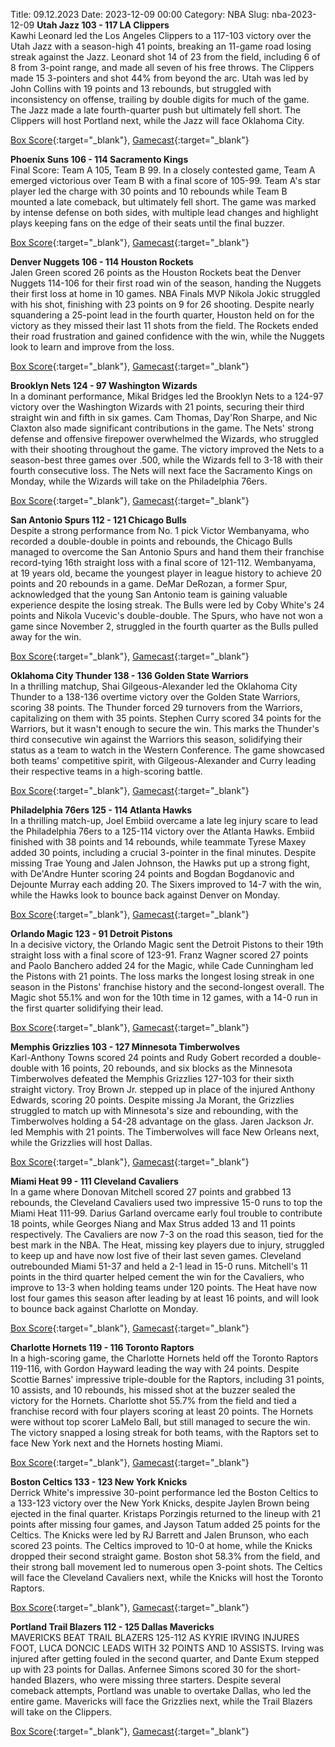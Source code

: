 Title: 09.12.2023
Date: 2023-12-09 00:00
Category: NBA 
Slug: nba-2023-12-09 
**Utah Jazz 103 - 117 LA Clippers**  
Kawhi Leonard led the Los Angeles Clippers to a 117-103 victory over the Utah Jazz with a season-high 41 points, breaking an 11-game road losing streak against the Jazz. Leonard shot 14 of 23 from the field, including 6 of 8 from 3-point range, and made all seven of his free throws. The Clippers made 15 3-pointers and shot 44% from beyond the arc. Utah was led by John Collins with 19 points and 13 rebounds, but struggled with inconsistency on offense, trailing by double digits for much of the game. The Jazz made a late fourth-quarter push but ultimately fell short. The Clippers will host Portland next, while the Jazz will face Oklahoma City. 

[Box Score](https://www.nba.com/game/lac-vs-uta-0022301225/box-score){:target="_blank"}, [Gamecast](https://www.nba.com/game/lac-vs-uta-0022301225){:target="_blank"}<br>

**Phoenix Suns 106 - 114 Sacramento Kings**  
Final Score: Team A 105, Team B 99. In a closely contested game, Team A emerged victorious over Team B with a final score of 105-99. Team A's star player led the charge with 30 points and 10 rebounds while Team B mounted a late comeback, but ultimately fell short. The game was marked by intense defense on both sides, with multiple lead changes and highlight plays keeping fans on the edge of their seats until the final buzzer. 

[Box Score](https://www.nba.com/game/sac-vs-phx-0022301228/box-score){:target="_blank"}, [Gamecast](https://www.nba.com/game/sac-vs-phx-0022301228){:target="_blank"}<br>

**Denver Nuggets 106 - 114 Houston Rockets**  
Jalen Green scored 26 points as the Houston Rockets beat the Denver Nuggets 114-106 for their first road win of the season, handing the Nuggets their first loss at home in 10 games. NBA Finals MVP Nikola Jokic struggled with his shot, finishing with 23 points on 9 for 26 shooting. Despite nearly squandering a 25-point lead in the fourth quarter, Houston held on for the victory as they missed their last 11 shots from the field. The Rockets ended their road frustration and gained confidence with the win, while the Nuggets look to learn and improve from the loss. 

[Box Score](https://www.nba.com/game/hou-vs-den-0022301224/box-score){:target="_blank"}, [Gamecast](https://www.nba.com/game/hou-vs-den-0022301224){:target="_blank"}<br>

**Brooklyn Nets 124 - 97 Washington Wizards**  
In a dominant performance, Mikal Bridges led the Brooklyn Nets to a 124-97 victory over the Washington Wizards with 21 points, securing their third straight win and fifth in six games. Cam Thomas, Day'Ron Sharpe, and Nic Claxton also made significant contributions in the game. The Nets' strong defense and offensive firepower overwhelmed the Wizards, who struggled with their shooting throughout the game. The victory improved the Nets to a season-best three games over .500, while the Wizards fell to 3-18 with their fourth consecutive loss. The Nets will next face the Sacramento Kings on Monday, while the Wizards will take on the Philadelphia 76ers. 

[Box Score](https://www.nba.com/game/was-vs-bkn-0022301219/box-score){:target="_blank"}, [Gamecast](https://www.nba.com/game/was-vs-bkn-0022301219){:target="_blank"}<br>

**San Antonio Spurs 112 - 121 Chicago Bulls**  
Despite a strong performance from No. 1 pick Victor Wembanyama, who recorded a double-double in points and rebounds, the Chicago Bulls managed to overcome the San Antonio Spurs and hand them their franchise record-tying 16th straight loss with a final score of 121-112. Wembanyama, at 19 years old, became the youngest player in league history to achieve 20 points and 20 rebounds in a game. DeMar DeRozan, a former Spur, acknowledged that the young San Antonio team is gaining valuable experience despite the losing streak. The Bulls were led by Coby White's 24 points and Nikola Vucevic's double-double. The Spurs, who have not won a game since November 2, struggled in the fourth quarter as the Bulls pulled away for the win. 

[Box Score](https://www.nba.com/game/chi-vs-sas-0022301223/box-score){:target="_blank"}, [Gamecast](https://www.nba.com/game/chi-vs-sas-0022301223){:target="_blank"}<br>

**Oklahoma City Thunder 138 - 136 Golden State Warriors**  
In a thrilling matchup, Shai Gilgeous-Alexander led the Oklahoma City Thunder to a 138-136 overtime victory over the Golden State Warriors, scoring 38 points. The Thunder forced 29 turnovers from the Warriors, capitalizing on them with 35 points. Stephen Curry scored 34 points for the Warriors, but it wasn't enough to secure the win. This marks the Thunder's third consecutive win against the Warriors this season, solidifying their status as a team to watch in the Western Conference. The game showcased both teams' competitive spirit, with Gilgeous-Alexander and Curry leading their respective teams in a high-scoring battle. 

[Box Score](https://www.nba.com/game/gsw-vs-okc-0022301222/box-score){:target="_blank"}, [Gamecast](https://www.nba.com/game/gsw-vs-okc-0022301222){:target="_blank"}<br>

**Philadelphia 76ers 125 - 114 Atlanta Hawks**  
In a thrilling match-up, Joel Embiid overcame a late leg injury scare to lead the Philadelphia 76ers to a 125-114 victory over the Atlanta Hawks. Embiid finished with 38 points and 14 rebounds, while teammate Tyrese Maxey added 30 points, including a crucial 3-pointer in the final minutes. Despite missing Trae Young and Jalen Johnson, the Hawks put up a strong fight, with De'Andre Hunter scoring 24 points and Bogdan Bogdanovic and Dejounte Murray each adding 20. The Sixers improved to 14-7 with the win, while the Hawks look to bounce back against Denver on Monday. 

[Box Score](https://www.nba.com/game/atl-vs-phi-0022301218/box-score){:target="_blank"}, [Gamecast](https://www.nba.com/game/atl-vs-phi-0022301218){:target="_blank"}<br>

**Orlando Magic 123 - 91 Detroit Pistons**  
In a decisive victory, the Orlando Magic sent the Detroit Pistons to their 19th straight loss with a final score of 123-91. Franz Wagner scored 27 points and Paolo Banchero added 24 for the Magic, while Cade Cunningham led the Pistons with 21 points. The loss marks the longest losing streak in one season in the Pistons' franchise history and the second-longest overall. The Magic shot 55.1% and won for the 10th time in 12 games, with a 14-0 run in the first quarter solidifying their lead. 

[Box Score](https://www.nba.com/game/det-vs-orl-0022301217/box-score){:target="_blank"}, [Gamecast](https://www.nba.com/game/det-vs-orl-0022301217){:target="_blank"}<br>

**Memphis Grizzlies 103 - 127 Minnesota Timberwolves**  
Karl-Anthony Towns scored 24 points and Rudy Gobert recorded a double-double with 16 points, 20 rebounds, and six blocks as the Minnesota Timberwolves defeated the Memphis Grizzlies 127-103 for their sixth straight victory. Troy Brown Jr. stepped up in place of the injured Anthony Edwards, scoring 20 points. Despite missing Ja Morant, the Grizzlies struggled to match up with Minnesota's size and rebounding, with the Timberwolves holding a 54-28 advantage on the glass. Jaren Jackson Jr. led Memphis with 21 points. The Timberwolves will face New Orleans next, while the Grizzlies will host Dallas. 

[Box Score](https://www.nba.com/game/min-vs-mem-0022301221/box-score){:target="_blank"}, [Gamecast](https://www.nba.com/game/min-vs-mem-0022301221){:target="_blank"}<br>

**Miami Heat 99 - 111 Cleveland Cavaliers**  
In a game where Donovan Mitchell scored 27 points and grabbed 13 rebounds, the Cleveland Cavaliers used two impressive 15-0 runs to top the Miami Heat 111-99. Darius Garland overcame early foul trouble to contribute 18 points, while Georges Niang and Max Strus added 13 and 11 points respectively. The Cavaliers are now 7-3 on the road this season, tied for the best mark in the NBA. The Heat, missing key players due to injury, struggled to keep up and have now lost five of their last seven games. Cleveland outrebounded Miami 51-37 and held a 2-1 lead in 15-0 runs. Mitchell's 11 points in the third quarter helped cement the win for the Cavaliers, who improve to 13-3 when holding teams under 120 points. The Heat have now lost four games this season after leading by at least 16 points, and will look to bounce back against Charlotte on Monday. 

[Box Score](https://www.nba.com/game/cle-vs-mia-0022301220/box-score){:target="_blank"}, [Gamecast](https://www.nba.com/game/cle-vs-mia-0022301220){:target="_blank"}<br>

**Charlotte Hornets 119 - 116 Toronto Raptors**  
In a high-scoring game, the Charlotte Hornets held off the Toronto Raptors 119-116, with Gordon Hayward leading the way with 24 points. Despite Scottie Barnes' impressive triple-double for the Raptors, including 31 points, 10 assists, and 10 rebounds, his missed shot at the buzzer sealed the victory for the Hornets. Charlotte shot 55.7% from the field and tied a franchise record with four players scoring at least 20 points. The Hornets were without top scorer LaMelo Ball, but still managed to secure the win. The victory snapped a losing streak for both teams, with the Raptors set to face New York next and the Hornets hosting Miami. 

[Box Score](https://www.nba.com/game/tor-vs-cha-0022301216/box-score){:target="_blank"}, [Gamecast](https://www.nba.com/game/tor-vs-cha-0022301216){:target="_blank"}<br>

**Boston Celtics 133 - 123 New York Knicks**  
Derrick White's impressive 30-point performance led the Boston Celtics to a 133-123 victory over the New York Knicks, despite Jaylen Brown being ejected in the final quarter. Kristaps Porzingis returned to the lineup with 21 points after missing four games, and Jayson Tatum added 25 points for the Celtics. The Knicks were led by RJ Barrett and Jalen Brunson, who each scored 23 points. The Celtics improved to 10-0 at home, while the Knicks dropped their second straight game. Boston shot 58.3% from the field, and their strong ball movement led to numerous open 3-point shots. The Celtics will face the Cleveland Cavaliers next, while the Knicks will host the Toronto Raptors. 

[Box Score](https://www.nba.com/game/nyk-vs-bos-0022301227/box-score){:target="_blank"}, [Gamecast](https://www.nba.com/game/nyk-vs-bos-0022301227){:target="_blank"}<br>

**Portland Trail Blazers 112 - 125 Dallas Mavericks**  
MAVERICKS BEAT TRAIL BLAZERS 125-112 AS KYRIE IRVING INJURES FOOT, LUCA DONCIC LEADS WITH 32 POINTS AND 10 ASSISTS. Irving was injured after getting fouled in the second quarter, and Dante Exum stepped up with 23 points for Dallas. Anfernee Simons scored 30 for the short-handed Blazers, who were missing three starters. Despite several comeback attempts, Portland was unable to overtake Dallas, who led the entire game. Mavericks will face the Grizzlies next, while the Trail Blazers will take on the Clippers. 

[Box Score](https://www.nba.com/game/dal-vs-por-0022301226/box-score){:target="_blank"}, [Gamecast](https://www.nba.com/game/dal-vs-por-0022301226){:target="_blank"}<br>


